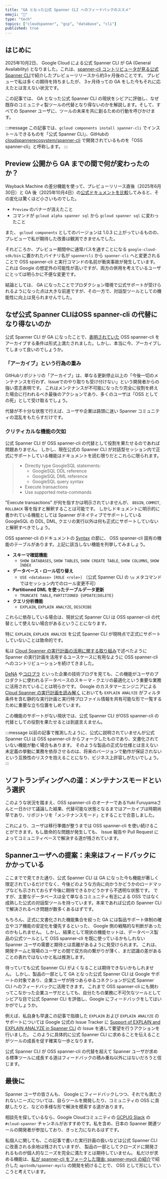 ```yaml
---
title: "GA となった公式 Spanner CLI へのフィードバックのススメ"
emoji: "🤔"
type: "tech"
topics: ["cloudspanner", "gcp", "database", "cli"]
published: true
---
```


## はじめに

2025年10月2日、 Google Cloud による公式 Spanner CLI が GA (General Availability) となりました。これは、[spanner-cli コントリビュータが見る公式 Spanner CLI](https://zenn.dev/apstndb/articles/spanner-cli-contributor-perspective)で紹介したプレビューリリースから約3ヶ月後のことです。
プレビューで私は多くの期待を持ちましたが、 3ヶ月待っての GA をした今もそれに応えたとは言えない状況です。

この記事では、 GA となった公式 Spanner CLI の現状をシビアに評価し、なぜ既存のコミュニティ製ツールの代替となり得ないのかを解説します。そして、すべての Spanner ユーザに、ツールの未来を共に創るための行動を呼びかけます。

:::message
この記事では、`gcloud components install spanner-cli` でインストールできるものを「公式 Spanner CLI」、GitHubの [cloudspannerecosystem/spanner-cli](https://github.com/cloudspannerecosystem/spanner-cli) で開発されているものを「OSS spanner-cli」と呼称します。
:::

## Preview 公開から GA までの間で何が変わったのか？

Wayback Machine の差分機能を使って、プレビューリリース直後（2025年6月30日）と GA 後（2025年10月4日）の[公式ドキュメントを比較](https://web.archive.org/web/diff/20250630072356/20251004090833/https://cloud.google.com/spanner/docs/spanner-cli)してみると、その変化は驚くほど小さいものでした。

- `Preview` のバナーが消えたこと
- コマンドが `gcloud alpha spanner sql` から `gcloud spanner sql` に変わったこと

また、 `gcloud components` としてのバージョンは 1.0.3 に上がっているものの、プレビューで私が期待した改善は観測できませんでした。

それどころか、プレビュー期間中に通常パスを通すことになる `google-cloud-sdk/bin` に置かれたバイナリ名が `spannercli` から `spanner-cli` へと変更されることで OSS spanner-cli と実行コマンドの名前が衝突事故が発生しています。
これは Google の想定外の可能性が高いですが、両方の併用を考えているユーザにとっては明らかに不便な変更です。

結論としては、 GA になったことでプロダクション環境で公式サポートが受けられるようになった点は大きな前進ですが、その一方で、対話型ツールとしての機能性に向上は見られませんでした。

## なぜ公式 Spanner CLIはOSS spanner-cli の代替になり得ないのか

公式 Spanner CLI が GA になったことで、[表明されていた](https://zenn.dev/apstndb/articles/spanner-cli-contributor-perspective#%E8%AC%9D%E8%BE%9E) OSS spanner-cli をアーカイブする条件は形式上満たされました。しかし、本当に今、アーカイブしてしまって良いのでしょうか。

### 「アーカイブ」という行為の重み

GitHubリポジトリの「アーカイブ」は、単なる更新停止以上の「今後一切のメンテナンスを行わず、Issueでのやり取りも受け付けない」という開発者からの強い意志表明です。
これはメンテナンスが不可能になったり完全に役割を終えた場合に行われるべき最後のアクションであり、多くのユーザは「OSS としての死」として受け取るでしょう。

代替が不十分な状態で行えば、ユーザや企業は路頭に迷い Spanner コミュニティの混乱をもたらすだけです。

### クリティカルな機能の欠如

公式 Spanner CLI が OSS spanner-cli の代替として役割を果たせるのであれば問題ありません。
しかし、現在公式の Spanner CLI が対話型セッション内で正式にサポートしている機能はドキュメントを読む限りだとこれらに限られます。

> - Directly type GoogleSQL statements:
>   - GoogleSQL DDL reference
>   - GoogleSQL DML reference
>   - GoogleSQL query syntax
> - Execute transactions
> - Use supported meta-commands

"Execute transactions" が何を指すかは明示されていませんが、 `BEGIN`, `COMMIT`, `ROLLBACK` 等を指すと解釈することは可能です。
しかしドキュメントに明示的に書かれている機能としては Spanner がネイティブでサポートしている GoogleSQL の DDL, DML, クエリの実行以外は何も正式にサポートしていないと解釈すべきでしょう。

OSS spanner-cli のドキュメントの [Syntax](https://github.com/cloudspannerecosystem/spanner-cli?tab=readme-ov-file#syntax) の節に、 OSS spanner-cli 固有の機能のテーブルがあります。上記に該当しない機能を列挙してみましょう。

- **スキーマ確認機能**                                                                      
    - `SHOW DATABASES`, `SHOW TABLES`, `SHOW CREATE TABLE`, `SHOW COLUMNS`, `SHOW INDEX`   
- **データベース・ロール切り替え**                                  
    - `USE <database> [ROLE <role>]` （公式 Spanner CLI の `\u` メタコマンドではセッション内でのロール変更不可）
- **Partitioned DML を使ったテーブルデータ更新**
    - `TRUNCATE TABLE`, `PARTITIONED {UPDATE|DELETE}`                                                           
- **クエリ分析機能**
    - `EXPLAIN`, `EXPLAIN ANALYZE`, `DESCRIBE`

これらに依存している場合は、現状公式 Spanner CLI は OSS spanner-cli の代替として使えない場合があるということになります。

特に `EXPLAIN`, `EXPLAIN ANALYZE` を公式 Spanner CLI が現時点で正式にサポートしていないことは致命的です。

私は [Cloud Spanner の実行計画の活用に関する取り組み](https://engineering.mercari.com/blog/entry/20201210-cloud-spanner-query-plan/)で述べたように Spanner の実行計画を活用するユースケースに有用なように OSS spanner-cli へのコントリビューションを続けてきました。

[DeNA](https://engineering.dena.com/blog/2024/05/loadtest-approach-for-large-scale-application-of-spanner/) や[コロプラ](https://blog.colopl.dev/entry/2025/05/26/110000) といった企業の技術ブログを見ても、この機能がユーザのプロダクトに使われるデータベースのスキーマ・クエリの最適化という重要な業務に活用されていることは明らかです。
Google のカスタマーエンジニアによる [Cloud Spanner の実行計画を読み解く](https://zenn.dev/google_cloud_jp/articles/726fcaf614f26e) においても `EXPLAIN ANALYZE` がフィルタ条件を含む静的な実行計画と実行時プロファイル情報を共有可能な形で一覧するために重要な立ち位置をしめています。

この機能のサポートがない現状では、公式 Spanner CLI がOSS spanner-cli の代替としての役割を果たせるとは到底言えません。

:::message
以前の記事で推測したように、公式に説明されていませんが公式 Spanner CLI は OSS spanner-cli からフォークしたものであり、文書化されていない機能が動く場合もあります。
そのような製品の正式な仕様とは言えない未定義の挙動に業務を依存させるのは、将来のバージョンで動作が保証されないという互換性のリスクを抱えることになり、ビジネス上許容しがたいでしょう。
:::

## ソフトランディングへの道：メンテナンスモードという選択


このような状況を踏まえ、OSS spanner-cli のオーナーであるYuki Furuyamaさんと一日かけて議論した結果、代替可能な状態となるまではアーカイブは時期尚早であり、リポジトリを「メンテナンスモード」とすることで合意しました。

これにより、ユーザは移行準備が整うまでは OSS spanner-cli を使い続けることができます。もし致命的な問題が発生しても、 Issue 報告や Pull Request によってコミュニティベースで解決する道が残されています。

## Spannerユーザへの提案：未来はフィードバックにかかっている

ここまでで見てきた通り、公式 Spanner CLI は GA になった今も機能が著しく限定されているだけでなく、今後どのような方向に向かうかどうかのロードマップなども示されておらず今後に期待できるかどうかすら不透明な状態です。
ですが、主要なデータベースは全て単なるコミュニティ有志による OSS ではなく成熟した公式の対話型ツールを持っています。本来であれば公式の Spanner CLI で解決されるべき問題が数多くあるはずです。

もちろん、正式に文書化された機能集合を絞った GA には製品サポート体制の確立やコア機能の安定化を優先するといった、 Google 側の戦略的な判断があったのかもしれません。
しかし、結果として現状の機能セットは、データベース製品の公式ツールとして OSS spanner-cli を既に使っているかもしれない Spanner ユーザの需要と期待とは乖離があるように見受けられます。
これは、開発チームと現場のユーザとの間で双方向の繋がりが薄く、まだ認識の差があることの表れではないかと私は推測します。

待っていても公式 Spanner CLI がよくなることは期待できないかもしれません。
しかし、製品の一部として GA となった公式 Spanner CLI は Google サポートの対象であり、企業ユーザが持つあらゆるコネクションが公式 Spanner CLI へのフィードバックに活用できます。
これまで OSS spanner-cli にも関わってこなかった企業ユーザだとしても、自分たちの業務に不可欠なツールとしてシビアな目で公式 Spanner CLI を評価し、Google にフィードバックをしてはいかがでしょうか。

例えば、私自身も早速この記事で指摘した `EXPLAIN` および `EXPLAIN ANALYZE` のサポートについては Google 公式の Issue Tracker に [Support of EXPLAIN and EXPLAIN ANALYZE in Spanner CLI](https://issuetracker.google.com/issues/449023251) の Issue を通して要望を行うアクションを行いました。
このように具体的に公式 Spanner CLI に求めることを伝えることがツールの成長を促す確実な一歩となります。

公式 Spanner CLI が OSS spanner-cli の代替を超えて Spanner ユーザが求める標準ツールに成長する道はフィードバックの積み重ね以外にはないだろうと信じます。

## 最後に

Spanner ユーザの皆さんも、 Google にフィードバックしつつ、それでも満たされないニーズについては、自らツールを開発したり、コミュニティの OSS に貢献したりと、などの多様な形で解決を模索する道があります。

相談先を探しているなら、Google Cloudコミュニティの [GCPUG Slack](https://gcpug.jp/) の `#cloud-spanner` チャンネルがおすすめです。私を含め、日本の Spanner 関連ツールの開発者が参加しており、きっと力になれるはずです。

私個人に関しても、この記事で書いた実行計画の扱いなどは公式 Spanner CLI に改善される余地は残されていますが、 製品の一部としてクローズドに開発されるものが個人的なニーズを完全に満たすとは期待していません。
私だけが求める機能は、[私が spanner-cli をフォークした理由: spanner-mycli の紹介](https://zenn.dev/apstndb/articles/introduce-spanner-mycli)で紹介した `apstndb/spanner-mycli` の開発を続けることで、 OSS として形にしていこうと考えています。